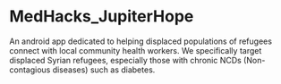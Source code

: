 # MedHacks_JupiterHope

An android app dedicated to helping displaced populations of refugees connect with local community health workers. We specifically target
displaced Syrian refugees, especially those with chronic NCDs (Non-contagious diseases) such as diabetes.
